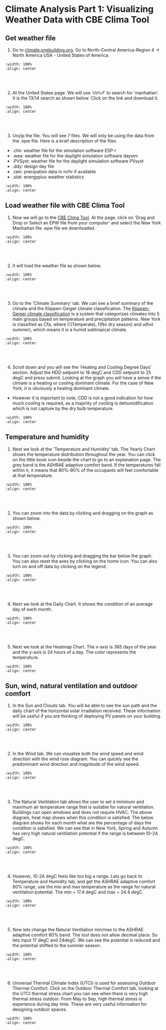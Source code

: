 # Climate Analysis Part 1: Visualizing Weather Data with CBE Clima Tool

## Get weather file
1. Go to <a href="https://climate.onebuilding.org/" target="_blank">climate.onebuilding.org</a>. Go to North-Central America-Region 4 -> North America USA - United States of America.
```{image} ../_static/clima1/clima1_1.png
:width: 100%
:align: center
```
<br/><br/>

2. At the United States page. We will use 'ctrl+f' to search for 'manhattan'. It is the 13/14 search as shown below. Click on the link and download it.
```{image} ../_static/clima1/clima1_2.png
:width: 100%
:align: center
```
<br/><br/>

3. Unzip the file. You will see 7 files. We will only be using the data from the .epw file. Here is a brief description of the files.
- .clm: weather file for the simulation software ESP-r 
- .wea: weather file for the daylight simulation software daysim
- .PVSyst: weather file for the daylight simulation software PVsyst
- .ddy: design day file
- .rain: precipation data in m/hr if available
- .stat: energyplus weather statistics
```{image} ../_static/clima1/clima1_3.png
:width: 100%
:align: center
```

## Load weather file with CBE Clima Tool
1. Now we will go to the <a href="https://clima.cbe.berkeley.edu/" target="_blank">CBE Clima Tool</a>. At the page, click on 'Drag and Drop or Select an EPW file from your computer' and select the New York Manhattan file .epw file we downloaded.
```{image} ../_static/clima1/clima1_4.png
:width: 100%
:align: center
```
<br/><br/>

2. It will load the weather file as shown below.
```{image} ../_static/clima1/clima1_5.png
:width: 100%
:align: center
```
<br/><br/>

3. Go to the 'Climate Summary' tab. We can see a brief summary of the climate and the Köppen-Geiger climate classification. The <a href="https://en.wikipedia.org/wiki/K%C3%B6ppen_climate_classification#Overview" target="_blank">Köppen-Geiger climate classification</a> is a system that categorizes climates into 5 main groups based on temperature and precipitation patterns. New York is classified as Cfa, where C(Temperate), f(No dry season) and a(hot summer), which means it is a humid subtropical climate. 
```{image} ../_static/clima1/clima1_6.png
:width: 100%
:align: center
```
<br/><br/>

4. Scroll down and you will see the 'Heating and Cooling Degree Days' section. Adjust the HDD setpoint to 18 degC and CDD setpoint to 25 degC and press submit. Looking at the graph you will have a sense if the climate is a heating or cooling dominant climate. For the case of New York, it is obviously a heating dominant climate. 
- However it is important to note, CDD is not a good indication for how much cooling is required, as a majority of cooling is dehumidification which is not capture by the dry bulb temperature.
```{image} ../_static/clima1/clima1_7.png
:width: 100%
:align: center
```

## Temperature and humidity
1. Next we look at the 'Temperature and Humidity' tab. The Yearly Chart shows the temperature distribution throughout the year. You can click on the little book icon beside the chart to go to an explanation page. The grey band is the ASHRAE adaptive comfort band. If the temperatures fall within it, it means that 80%-90% of the occupants will feel comfortable at that temperature.
```{image} ../_static/clima1/clima1_8.png
:width: 100%
:align: center
```
<br/><br/>

2. You can zoom into the data by clicking and dragging on the graph as shown below.
```{image} ../_static/clima1/clima1_9.png
:width: 100%
:align: center
```
<br/><br/>

3. You can zoom out by clicking and dragging the bar below the graph. You can also reset the axes by clicking on the home icon. You can also turn on and off data by clicking on the legend.
```{image} ../_static/clima1/clima1_10.png
:width: 100%
:align: center
```
<br/><br/>

4. Next we look at the Daily Chart. It shows the condition of an average day of each month.
```{image} ../_static/clima1/clima1_11.png
:width: 100%
:align: center
```
<br/><br/>

5. Next we look at the Heatmap Chart. The x-axis is 365 days of the year and the y-axis is 24 hours of a day. The color represents the temperature.
```{image} ../_static/clima1/clima1_12.png
:width: 100%
:align: center
```

## Sun, wind, natural ventilation and outdoor comfort
1. In the Sun and Clouds tab. You will be able to see the sun path and the daily chart of the horizontal solar irradiation received. These information will be useful if you are thinking of deploying PV panels on your building.
```{image} ../_static/clima1/clima1_13.png
:width: 100%
:align: center
```
<br/><br/>

2. In the Wind tab. We can visualize both the wind speed and wind direction with the wind rose diagram. You can quickly see the predominant wind direction and magnitude of the wind speed.
```{image} ../_static/clima1/clima1_14.png
:width: 100%
:align: center
```
<br/><br/>

3. The Natural Ventilation tab allows the user to set a minimum and maximum air temperature range that is suitable for natural ventilation. Buildings can open windows and does not require HVAC. The above diagram, heat map shows when this condition is satisfied. The below diagram shows for each month what are the percentage of days the condition is satisfied. We can see that in New York, Spring and Autumn has very high natural ventilation potential if the range is between 10-24 degC.
```{image} ../_static/clima1/clima1_15.png
:width: 100%
:align: center
```
<br/><br/>

4. However, 10-24 degC feels like too big a range. Lets go back to Temperature and Humidity tab, and get the ASHRAE adaptive comfort 80% range, use the min and max temperature as the range for natural ventilation potential. The min = 17.4 degC and max = 24.4 degC.
```{image} ../_static/clima1/clima1_16.png
:width: 100%
:align: center
```
<br/><br/>

5. Now lets change the Natural Ventilation min/max to the ASHRAE adaptive comfort 80% band. The tool does not allow decimal place. So lets input 17 degC and 24degC. We can see the potential is reduced and the potential shifted to the summer season.
```{image} ../_static/clima1/clima1_17.png
:width: 100%
:align: center
```
<br/><br/>

6. Universal Thermal Climate Index (UTCI) is used for assessing Outdoor Thermal Comfort. Click on the Outdoor Thermal Comfort tab, looking at the UTCI thermal stress chart you can see when there is very high thermal stress outdoor. From May to Sep, high thermal stress is experience during day time. These are very useful information for designing outdoor spaces.
```{image} ../_static/clima1/clima1_18.png
:width: 100%
:align: center
```
<br/><br/>
